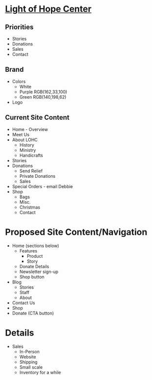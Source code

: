 # [Light of Hope Center](https://www.lightofhopecenter.com/)

## Priorities
* Stories
* Donations
* Sales
* Contact

## Brand
* Colors
    * White
    * Purple RGB(162,33,100) 
    * Green RGB(140,198,62)
* Logo

## Current Site Content
* Home - Overview
* Meet Us
* About LOHC
    * History
    * Ministry
    * Handicrafts
* Stories
* Donations
    * Send Relief
    * Private Donations
    * Sales
* Special Orders - email Debbie
* Shop
    * Bags
    * Misc.
    * Christmas
    * Contact

# Proposed Site Content/Navigation
* Home (sections below)
    * Features
        * Product
        * Story
    * Donate Details
    * Newsletter sign-up
    * Shop button
* Blog
    * Stories
    * Staff
    * About
* Contact Us
* Shop
* Donate (CTA button)

# Details
* Sales
    * In-Person
    * Website
    * Shipping
    * Small scale
    * Inventory for a while
